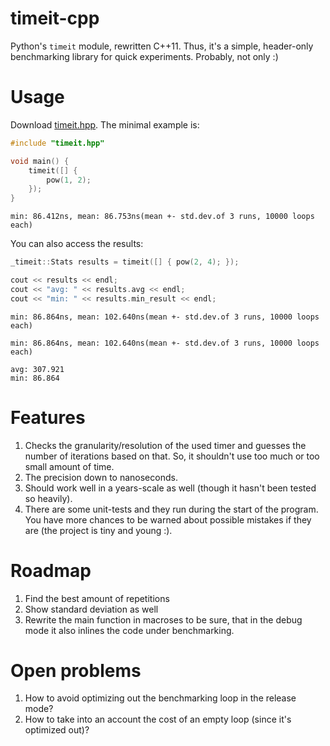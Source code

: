 # timeit-cpp
Python's `timeit` module, rewritten C++11. Thus, it's a simple, header-only benchmarking library for quick experiments. Probably, not only :)

# Usage
Download [timeit.hpp](timeit/timeit.hpp).
The minimal example is:
```cpp
#include "timeit.hpp"

void main() {
    timeit([] { 
    	pow(1, 2);
    });
}
```
`min: 86.412ns, mean: 86.753ns(mean +- std.dev.of 3 runs, 10000 loops each)` 

You can also access the results:
```cpp
_timeit::Stats results = timeit([] { pow(2, 4); });

cout << results << endl;
cout << "avg: " << results.avg << endl;
cout << "min: " << results.min_result << endl;
```

```
min: 86.864ns, mean: 102.640ns(mean +- std.dev.of 3 runs, 10000 loops each)

min: 86.864ns, mean: 102.640ns(mean +- std.dev.of 3 runs, 10000 loops each)

avg: 307.921
min: 86.864
```

# Features
1. Checks the granularity/resolution of the used timer and guesses the number of iterations based on that. So, it shouldn't use too much or too small amount of time.
2. The precision down to nanoseconds.
3. Should work well in a years-scale as well (though it hasn't been tested so heavily).
4. There are some unit-tests and they run during the start of the program. You have more chances to be warned about possible mistakes if they are (the project is tiny and young :).

# Roadmap
1. Find the best amount of repetitions
2. Show standard deviation as well
3. Rewrite the main function in macroses to be sure, that in the debug mode it also inlines the code under benchmarking.

# Open problems
1. How to avoid optimizing out the benchmarking loop in the release mode?
2. How to take into an account the cost of an empty loop (since it's optimized out)?
